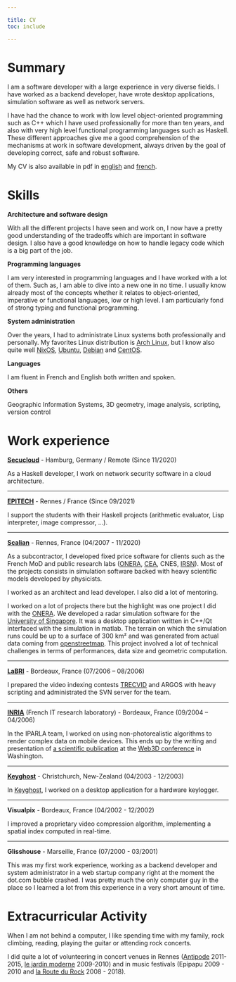 ```yaml
---

title: CV
toc: include

---
```


# Summary

I am a software developer with a large experience in very diverse fields.  I
have worked as a backend developer, have wrote desktop applications, simulation
software as well as network servers.

I have had the chance to work with low level object-oriented programming such
as C++ which I have used professionally for more than ten years, and also with
very high level functional programming languages such as Haskell. These
different approaches give me a good comprehension of the mechanisms at work in
software development, always driven by the goal of developing correct, safe and
robust software.

My CV is also available in pdf in
[english](https://github.com/jecaro/cv/raw/master/resume-en/jeancharles.quillet-en.pdf)
and
[french](https://github.com/jecaro/cv/raw/master/resume-fr/jeancharles.quillet-fr.pdf).

# Skills

**Architecture and software design**

With all the different projects I have seen and work on, I now have a pretty
good understanding of the tradeoffs which are important in software design.  I
also have a good knowledge on how to handle legacy code which is a big part of
the job.

**Programming languages**

I am very interested in programming languages and I have worked with a lot of
them. Such as, I am able to dive into a new one in no time. I usually know
already most of the concepts whether it relates to object-oriented, imperative
or functional languages, low or high level. I am particularly fond of strong
typing and functional programming.

**System administration**

Over the years, I had to administrate Linux systems both professionally and
personally. My favorites Linux distribution is [Arch
Linux](https://archlinux.org/), but I know also quite well
[NixOS](https://nixos.org/), [Ubuntu](https://ubuntu.com/),
[Debian](https://www.debian.org/) and [CentOS](https://www.centos.org/).

**Languages**

I am fluent in French and English both written and spoken.

**Others**

Geographic Information Systems, 3D geometry, image analysis, scripting, version
control

# Work experience

**[Secucloud](https://www.secucloud.com/)** - Hamburg, Germany / Remote (Since
11/2020)

As a Haskell developer, I work on network security software in a cloud
architecture.

---

**[EPITECH](https://www.epitech.eu/)** - Rennes / France (Since 09/2021)

I support the students with their Haskell projects (arithmetic evaluator, Lisp
interpreter, image compressor, ...).

---

**[Scalian](https://www.scalian.com/)** - Rennes, France (04/2007 - 11/2020)

As a subcontractor, I developed fixed price software for clients such as the
French MoD and public research labs ([ONERA](https://www.onera.fr/),
[CEA](https://www.cea.fr/), CNES, [IRSN](https://www.irsn.fr/)). Most of the
projects consists in simulation software backed with heavy scientific models
developed by physicists.

I worked as an architect and lead developer. I also did a lot of mentoring.

I worked on a lot of projects there but the highlight was one project I did
with the [ONERA]. We developed a radar simulation software for the [University
of Singapore](https://www.nus.edu.sg/). It was a desktop application written in
C++/Qt interfaced with the simulation in matlab. The terrain on which the
simulation runs could be up to a surface of 300 km² and was generated from
actual data coming from [openstreetmap](https://www.openstreetmap.org/). This
project involved a lot of technical challenges in terms of performances, data
size and geometric computation.

---

**[LaBRI](https://www.labri.fr/)** - Bordeaux, France (07/2006 – 08/2006)

I prepared the video indexing contests [TRECVID](https://trecvid.nist.gov/) and
ARGOS with heavy scripting and administrated the SVN server for the team.

---

**[INRIA](https://inria.fr/en)** (French IT research laboratory) - Bordeaux,
  France (09/2004 – 04/2006)

In the IPARLA team, I worked on using non-photorealistic algorithms to render
complex data on mobile devices. This ends up by the writing and presentation of
[a scientific publication](https://dl.acm.org/doi/10.1145/1122591.1122595) at
the [Web3D conference](https://www.web3d.org/conferences) in Washington.

---

**[Keyghost]** - Christchurch, New-Zealand
  (04/2003 - 12/2003)

In [Keyghost], I worked on a desktop application for a hardware keylogger.

---

**Visualpix** - Bordeaux, France (04/2002 - 12/2002)

I improved a proprietary video compression algorithm, implementing a spatial
index computed in real-time.

---

**Glisshouse** - Marseille, France (07/2000 - 03/2001)

This was my first work experience, working as a backend developer and system
administrator in a web startup company right at the moment the dot.com bubble
crashed. I was pretty much the only computer guy in the place so I learned a
lot from this experience in a very short amount of time.

# Extracurricular Activity

When I am not behind a computer, I like spending time with my family, rock
climbing, reading, playing the guitar or attending rock concerts.

I did quite a lot of volunteering in concert venues in Rennes
([Antipode](https://antipode-rennes.fr/) 2011-2015, [le jardin
moderne](http://www.jardinmoderne.org/) 2009-2010) and in music festivals
(Epipapu 2009 - 2010 and [la Route du Rock](https://www.laroutedurock.com/)
2008 - 2018).

[Keyghost]: https://www.keyghost.com/
[ONERA]: https://www.onera.fr/
